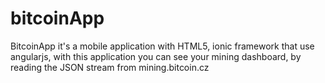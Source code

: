 # bitcoinApp
BitcoinApp it's a mobile application with HTML5, ionic framework that use angularjs, with this application you can see your mining dashboard, by reading the JSON stream from mining.bitcoin.cz
